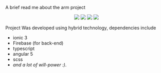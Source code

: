 A brief read me about the arm project


<p align="center">
  <img src="https://moloyal.com/img/Screenshot_1.png" style="max-width: 30%  !important"/>
  <img src="https://moloyal.com/img/Screenshot_2.png" style="max-width: 30%  !important"/>
  <img src="https://moloyal.com/img/Screenshot_3.png" style="max-width: 30%  !important"/>
  <img src="https://moloyal.com/img/Screenshot_4.png" style="max-width: 30%  !important"/>
</p>

Project Was developed using hybrid technology, dependencies include 

* ionic 3
* Firebase (for back-end)
* typescript
* angular 5
* scss
* *and a lot of will-power :)*.
